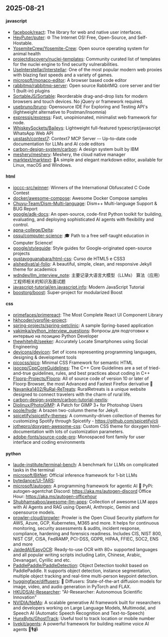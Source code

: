 ## 2025-08-21

#### javascript
* [facebook/react](https://github.com/facebook/react): The library for web and native user interfaces.
* [HeyPuter/puter](https://github.com/HeyPuter/puter): 🌐 The Internet OS! Free, Open-Source, and Self-Hostable.
* [YosemiteCrew/Yosemite-Crew](https://github.com/YosemiteCrew/Yosemite-Crew): Open source operating system for animal health
* [projectdiscovery/nuclei-templates](https://github.com/projectdiscovery/nuclei-templates): Community curated list of templates for the nuclei engine to find security vulnerabilities.
* [UseInterstellar/Interstellar](https://github.com/UseInterstellar/Interstellar): One of the most popular modern web proxies with blazing fast speeds and a variety of games.
* [microsoft/monaco-editor](https://github.com/microsoft/monaco-editor): A browser based code editor
* [rabbitmq/rabbitmq-server](https://github.com/rabbitmq/rabbitmq-server): Open source RabbitMQ: core server and tier 1 (built-in) plugins
* [SortableJS/Sortable](https://github.com/SortableJS/Sortable): Reorderable drag-and-drop lists for modern browsers and touch devices. No jQuery or framework required.
* [usebruno/bruno](https://github.com/usebruno/bruno): Opensource IDE For Exploring and Testing API's (lightweight alternative to Postman/Insomnia)
* [expressjs/express](https://github.com/expressjs/express): Fast, unopinionated, minimalist web framework for node.
* [WhiskeySockets/Baileys](https://github.com/WhiskeySockets/Baileys): Lightweight full-featured typescript/javascript WhatsApp Web API
* [upstash/context7](https://github.com/upstash/context7): Context7 MCP Server -- Up-to-date code documentation for LLMs and AI code editors
* [carbon-design-system/carbon](https://github.com/carbon-design-system/carbon): A design system built by IBM
* [meshery/meshery](https://github.com/meshery/meshery): Meshery, the cloud native manager
* [marktext/marktext](https://github.com/marktext/marktext): 📝A simple and elegant markdown editor, available for Linux, macOS and Windows.

#### html
* [ioccc-src/winner](https://github.com/ioccc-src/winner): Winners of the International Obfuscated C Code Contest
* [docker/awesome-compose](https://github.com/docker/awesome-compose): Awesome Docker Compose samples
* [Chuyu-Team/Dism-Multi-language](https://github.com/Chuyu-Team/Dism-Multi-language): Dism++ Multi-language Support & BUG Report
* [google/adk-docs](https://github.com/google/adk-docs): An open-source, code-first Python toolkit for building, evaluating, and deploying sophisticated AI agents with flexibility and control.
* [apna-college/Delta](https://github.com/apna-college/Delta): 
* [ossu/computer-science](https://github.com/ossu/computer-science): 🎓 Path to a free self-taught education in Computer Science!
* [google/styleguide](https://github.com/google/styleguide): Style guides for Google-originated open-source projects
* [gustavoguanabara/html-css](https://github.com/gustavoguanabara/html-css): Curso de HTML5 e CSS3
* [alshedivat/al-folio](https://github.com/alshedivat/al-folio): A beautiful, simple, clean, and responsive Jekyll theme for academics
* [wdndev/llm_interview_note](https://github.com/wdndev/llm_interview_note): 主要记录大语言大模型（LLMs） 算法（应用）工程师相关的知识及面试题
* [javascript-tutorial/en.javascript.info](https://github.com/javascript-tutorial/en.javascript.info): Modern JavaScript Tutorial
* [boostorg/boost](https://github.com/boostorg/boost): Super-project for modularized Boost

#### css
* [primefaces/primereact](https://github.com/primefaces/primereact): The Most Complete React UI Component Library
* [hkhcoder/vprofile-project](https://github.com/hkhcoder/vprofile-project): 
* [spring-projects/spring-petclinic](https://github.com/spring-projects/spring-petclinic): A sample Spring-based application
* [yakimka/python_interview_questions](https://github.com/yakimka/python_interview_questions): Вопросы для подготовки к интервью на позицию Python Developer
* [thewhiteh4t/seeker](https://github.com/thewhiteh4t/seeker): Accurately Locate Smartphones using Social Engineering
* [devicons/devicon](https://github.com/devicons/devicon): Set of icons representing programming languages, designing & development tools
* [picocss/pico](https://github.com/picocss/pico): Minimal CSS Framework for semantic HTML
* [isocpp/CppCoreGuidelines](https://github.com/isocpp/CppCoreGuidelines): The C++ Core Guidelines are a set of tried-and-true guidelines, rules, and best practices about coding in C++
* [Floorp-Projects/Floorp](https://github.com/Floorp-Projects/Floorp): All of source code of version 10 or later of Floorp Browser, the most Advanced and Fastest Firefox derivative 🦊
* [Nayanika1402/RuRal-ReTreats](https://github.com/Nayanika1402/RuRal-ReTreats): RuralRetreats is a unique website designed to connect travelers with the charm of rural life.
* [carbon-design-system/carbon-tutorial-nextjs](https://github.com/carbon-design-system/carbon-tutorial-nextjs): 
* [Diolinux/PhotoGIMP](https://github.com/Diolinux/PhotoGIMP): A Patch for GIMP 3+ for Photoshop Users
* [poole/hyde](https://github.com/poole/hyde): A brazen two-column theme for Jekyll.
* [spicetify/spicetify-themes](https://github.com/spicetify/spicetify-themes): A community-driven collection of themes for customizing Spotify through Spicetify - https://github.com/spicetify/cli
* [jothepro/doxygen-awesome-css](https://github.com/jothepro/doxygen-awesome-css): Custom CSS theme for doxygen html-documentation with lots of customization parameters.
* [adobe-fonts/source-code-pro](https://github.com/adobe-fonts/source-code-pro): Monospaced font family for user interface and coding environments

#### python
* [laude-institute/terminal-bench](https://github.com/laude-institute/terminal-bench): A benchmark for LLMs on complicated tasks in the terminal
* [microsoft/BitNet](https://github.com/microsoft/BitNet): Official inference framework for 1-bit LLMs
* [bytedance/UI-TARS](https://github.com/bytedance/UI-TARS): 
* [microsoft/autogen](https://github.com/microsoft/autogen): A programming framework for agentic AI 🤖 PyPi: autogen-agentchat Discord: https://aka.ms/autogen-discord Office Hour: https://aka.ms/autogen-officehour
* [Shubhamsaboo/awesome-llm-apps](https://github.com/Shubhamsaboo/awesome-llm-apps): Collection of awesome LLM apps with AI Agents and RAG using OpenAI, Anthropic, Gemini and opensource models.
* [prowler-cloud/prowler](https://github.com/prowler-cloud/prowler): Prowler is the Open Cloud Security platform for AWS, Azure, GCP, Kubernetes, M365 and more. It helps for continuous monitoring, security assessments & audits, incident response, compliance, hardening and forensics readiness. Includes CIS, NIST 800, NIST CSF, CISA, FedRAMP, PCI-DSS, GDPR, HIPAA, FFIEC, SOC2, ENS and more
* [JaidedAI/EasyOCR](https://github.com/JaidedAI/EasyOCR): Ready-to-use OCR with 80+ supported languages and all popular writing scripts including Latin, Chinese, Arabic, Devanagari, Cyrillic and etc.
* [PaddlePaddle/PaddleDetection](https://github.com/PaddlePaddle/PaddleDetection): Object Detection toolkit based on PaddlePaddle. It supports object detection, instance segmentation, multiple object tracking and real-time multi-person keypoint detection.
* [huggingface/diffusers](https://github.com/huggingface/diffusers): 🤗 Diffusers: State-of-the-art diffusion models for image, video, and audio generation in PyTorch and FLAX.
* [HKUDS/AI-Researcher](https://github.com/HKUDS/AI-Researcher): "AI-Researcher: Autonomous Scientific Innovation"
* [NVIDIA/NeMo](https://github.com/NVIDIA/NeMo): A scalable generative AI framework built for researchers and developers working on Large Language Models, Multimodal, and Speech AI (Automatic Speech Recognition and Text-to-Speech)
* [HunxByts/GhostTrack](https://github.com/HunxByts/GhostTrack): Useful tool to track location or mobile number
* [livekit/agents](https://github.com/livekit/agents): A powerful framework for building realtime voice AI agents 🤖🎙️📹
